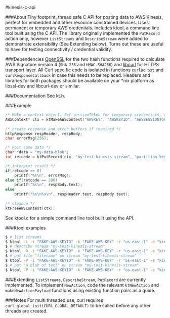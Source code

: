 #kinesis-c-api

###About
Tiny footprint, thread safe C API for posting data to AWS Kinesis, perfect for embedded and other resource constrained devices. Uses permanent or temporary AWS credentials. Includes ktool, a command line tool built using the C API. The library originally implemented the `PutRecord` action only, however `ListStreams` and `DescribeStream` were added to demonstrate extensibility (See Extending below). Turns out these are useful to have for testing connectivity / credential validity.

###Dependencies
[OpenSSL](https://www.openssl.org/) for the two hash functions required to calculate AWS Signature version 4 (`SHA-256` and `HMAC-SHA256`) and [libcurl](http://curl.haxx.se/libcurl/) for HTTPS transport layer. All Curl specific code is isolated in functions `curlDoPost` and `curlResponseCallback` in case this needs to be replaced.
Headers and libraries for both packages should be available on your *nix platform as libssl-dev and libcurl-dev or similar.

###Documentation
See kt.h.

###Example
```C
/* Make a context object. Set sessionToken for temporary credentials, otherwise set to NULL */
AWSContext* ctx = ktMakeAWSContext("AWSKEY", "AWSKEYID", "AWSSESSIONTOKEN",  "us-east-1", "kinesis.us-east-1.amazonaws.com");
	
/* create response and error buffers if required */
httpResponse respHeader, respBody;
char errorMsg[256];

/* Post some data */
char *data = "my-data-blob";
int retcode = ktPutRecord(ctx, "my-test-kinesis-stream", "partition-key", data, strlen(data), &respHeader, &respBody, errorMsg);

/* interpret result */
if(retcode == 0)
	printf("%s\n", errorMsg);
else if(retcode == 200)
	printf("%s\n", respBody.text);
else
	printf("%s\n%s\n", respHeader.text, respBody.text);
	
/* cleanup */
ktFreeAWSContext(ctx);
```
See ktool.c for a simple command line tool built using the API.

###Ktool examples
```sh
$ # list streams
$ ktool -L -i "FAKE-AWS-KEYID" -k "FAKE-AWS-KEY" -r "us-east-1" -e "kinesis.us-east-1.amazonaws.com"
$ # describe stream "my-test-kinesis-stream"
$ ktool -D -i "FAKE-AWS-KEYID" -k "FAKE-AWS-KEY" -r "us-east-1" -e "kinesis.us-east-1.amazonaws.com" -s "my-test-kinesis-stream"
$ # put file "filename" on stream "my-test-kinesis-stream"
$ ktool -P -i "FAKE-AWS-KEYID" -k "FAKE-AWS-KEY" -r "us-east-1" -e "kinesis.us-east-1.amazonaws.com" -s "my-test-kinesis-stream" -p "partition-key" -f filename
$ # put "a blob of text" on stream "my-test-kinesis-stream"
$ ktool -P -i "FAKE-AWS-KEYID" -k "FAKE-AWS-KEY" -r "us-east-1" -e "kinesis.us-east-1.amazonaws.com" -s "my-test-kinesis-stream" -p "partition-key" -x "a blob of text"
```

###Extending
`ListStreams`, `DescribeStream`, `PutRecord` are currently implemented. To implement `NewAction`, code the relevant `ktNewAction` and `makeNewActionPayload` functions using existing function pairs as a guide.

###Notes
For multi threaded use, curl requires `curl_global_init(CURL_GLOBAL_DEFAULT)` to be called before any other threads are created.